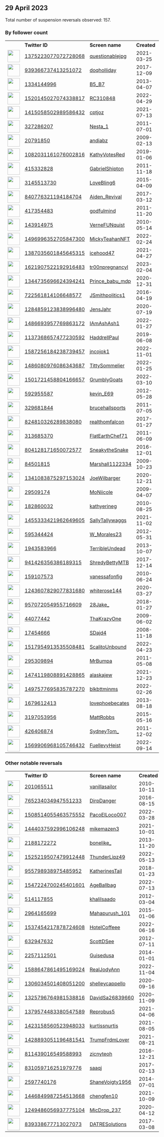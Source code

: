 
## 29 April 2023
Total number of suspension reversals observed: 157.

### By follower count
<table><tr><th></th><th align="left">Twitter ID</th><th align="left">Screen name</th>
<th align="left">Created</th><th align="left">Status</th><th align="left">Suspended</th><th align="left">Followers</th>
<tr><td><a href="https://pbs.twimg.com/profile_images/1379746525178437634/vnvFvuCI_normal.jpg"><img src="https://pbs.twimg.com/profile_images/1379746525178437634/vnvFvuCI_normal.jpg" width="40px" height="40px" align="center"/></a></td><td><a href="https://twitter.com/intent/user?user_id=1375223077072728068">1375223077072728068</a></td><td><a href="https://twitter.com/questionablejpg">questionablejpg</a></td><td>2021-03-25</td><td align="center"></td><td></td><td>210782</td></tr>
<tr><td><a href="https://pbs.twimg.com/profile_images/1326387825764339712/lMmEITkc_normal.jpg"><img src="https://pbs.twimg.com/profile_images/1326387825764339712/lMmEITkc_normal.jpg" width="40px" height="40px" align="center"/></a></td><td><a href="https://twitter.com/intent/user?user_id=939366737413251072">939366737413251072</a></td><td><a href="https://twitter.com/doqholliday">doqholliday</a></td><td>2017-12-09</td><td align="center"></td><td></td><td>78559</td></tr>
<tr><td><a href="https://pbs.twimg.com/profile_images/1364679361589370880/AO6Ee4-l_normal.jpg"><img src="https://pbs.twimg.com/profile_images/1364679361589370880/AO6Ee4-l_normal.jpg" width="40px" height="40px" align="center"/></a></td><td><a href="https://twitter.com/intent/user?user_id=1334144996">1334144996</a></td><td><a href="https://twitter.com/B5_B7">B5_B7</a></td><td>2013-04-07</td><td align="center"></td><td>2023-02-25</td><td>54069</td></tr>
<tr><td><a href="https://pbs.twimg.com/profile_images/1652068294520631300/cg3bd5wX_normal.jpg"><img src="https://pbs.twimg.com/profile_images/1652068294520631300/cg3bd5wX_normal.jpg" width="40px" height="40px" align="center"/></a></td><td><a href="https://twitter.com/intent/user?user_id=1520145027074338817">1520145027074338817</a></td><td><a href="https://twitter.com/RC310848">RC310848</a></td><td>2022-04-29</td><td align="center"></td><td>2023-02-01</td><td>28207</td></tr>
<tr><td><a href="https://pbs.twimg.com/profile_images/1524729062320742401/TOQpI70X_normal.jpg"><img src="https://pbs.twimg.com/profile_images/1524729062320742401/TOQpI70X_normal.jpg" width="40px" height="40px" align="center"/></a></td><td><a href="https://twitter.com/intent/user?user_id=1415058502989586432">1415058502989586432</a></td><td><a href="https://twitter.com/cptjoz">cptjoz</a></td><td>2021-07-13</td><td align="center"></td><td>2022-12-09</td><td>18640</td></tr>
<tr><td><a href="https://pbs.twimg.com/profile_images/1658943665144840192/xMJDSbs0_normal.jpg"><img src="https://pbs.twimg.com/profile_images/1658943665144840192/xMJDSbs0_normal.jpg" width="40px" height="40px" align="center"/></a></td><td><a href="https://twitter.com/intent/user?user_id=327286207">327286207</a></td><td><a href="https://twitter.com/Nesta_1">Nesta_1</a></td><td>2011-07-01</td><td align="center"></td><td>2022-11-19</td><td>17797</td></tr>
<tr><td><a href="https://pbs.twimg.com/profile_images/1575763190541127681/HrRwCrkQ_normal.jpg"><img src="https://pbs.twimg.com/profile_images/1575763190541127681/HrRwCrkQ_normal.jpg" width="40px" height="40px" align="center"/></a></td><td><a href="https://twitter.com/intent/user?user_id=20791850">20791850</a></td><td><a href="https://twitter.com/andiabz">andiabz</a></td><td>2009-02-13</td><td align="center"></td><td>2023-04-25</td><td>17313</td></tr>
<tr><td><a href="https://pbs.twimg.com/profile_images/1660774153043996672/eFSEoIZk_normal.jpg"><img src="https://pbs.twimg.com/profile_images/1660774153043996672/eFSEoIZk_normal.jpg" width="40px" height="40px" align="center"/></a></td><td><a href="https://twitter.com/intent/user?user_id=1082031161076002816">1082031161076002816</a></td><td><a href="https://twitter.com/KathyVotesRed">KathyVotesRed</a></td><td>2019-01-06</td><td align="center"></td><td></td><td>16730</td></tr>
<tr><td><a href="https://pbs.twimg.com/profile_images/1376321657992716291/bE0ITJ89_normal.jpg"><img src="https://pbs.twimg.com/profile_images/1376321657992716291/bE0ITJ89_normal.jpg" width="40px" height="40px" align="center"/></a></td><td><a href="https://twitter.com/intent/user?user_id=415332828">415332828</a></td><td><a href="https://twitter.com/GabrielShipton">GabrielShipton</a></td><td>2011-11-18</td><td align="center"></td><td>2023-04-28</td><td>14466</td></tr>
<tr><td><a href="https://pbs.twimg.com/profile_images/1669365965648437248/6WQAofcg_normal.jpg"><img src="https://pbs.twimg.com/profile_images/1669365965648437248/6WQAofcg_normal.jpg" width="40px" height="40px" align="center"/></a></td><td><a href="https://twitter.com/intent/user?user_id=3145513730">3145513730</a></td><td><a href="https://twitter.com/LoveBling6">LoveBling6</a></td><td>2015-04-09</td><td align="center"></td><td></td><td>13099</td></tr>
<tr><td><a href="https://pbs.twimg.com/profile_images/1672768653975252992/dd0cnNZf_normal.jpg"><img src="https://pbs.twimg.com/profile_images/1672768653975252992/dd0cnNZf_normal.jpg" width="40px" height="40px" align="center"/></a></td><td><a href="https://twitter.com/intent/user?user_id=840776321194184704">840776321194184704</a></td><td><a href="https://twitter.com/Aiden_Revival">Aiden_Revival</a></td><td>2017-03-12</td><td align="center"></td><td></td><td>12608</td></tr>
<tr><td><a href="https://pbs.twimg.com/profile_images/1270152633005887489/-I-fK3wh_normal.jpg"><img src="https://pbs.twimg.com/profile_images/1270152633005887489/-I-fK3wh_normal.jpg" width="40px" height="40px" align="center"/></a></td><td><a href="https://twitter.com/intent/user?user_id=417354483">417354483</a></td><td><a href="https://twitter.com/godfulmind">godfulmind</a></td><td>2011-11-20</td><td align="center"></td><td></td><td>10790</td></tr>
<tr><td><a href="https://pbs.twimg.com/profile_images/1642198699714519040/_3Sz-1GW_normal.jpg"><img src="https://pbs.twimg.com/profile_images/1642198699714519040/_3Sz-1GW_normal.jpg" width="40px" height="40px" align="center"/></a></td><td><a href="https://twitter.com/intent/user?user_id=143914975">143914975</a></td><td><a href="https://twitter.com/VerneFUNquist">VerneFUNquist</a></td><td>2010-05-14</td><td align="center"></td><td>2023-04-06</td><td>8254</td></tr>
<tr><td><a href="https://pbs.twimg.com/profile_images/1662081925203337219/8IJbFiMK_normal.jpg"><img src="https://pbs.twimg.com/profile_images/1662081925203337219/8IJbFiMK_normal.jpg" width="40px" height="40px" align="center"/></a></td><td><a href="https://twitter.com/intent/user?user_id=1496996352705847300">1496996352705847300</a></td><td><a href="https://twitter.com/MickyTeahanNFT">MickyTeahanNFT</a></td><td>2022-02-24</td><td align="center">🚫</td><td>2023-03-11</td><td>8176</td></tr>
<tr><td><a href="https://pbs.twimg.com/profile_images/1665405708328742915/v95be5vf_normal.jpg"><img src="https://pbs.twimg.com/profile_images/1665405708328742915/v95be5vf_normal.jpg" width="40px" height="40px" align="center"/></a></td><td><a href="https://twitter.com/intent/user?user_id=1387035601845645315">1387035601845645315</a></td><td><a href="https://twitter.com/icehood47">icehood47</a></td><td>2021-04-27</td><td align="center">🚫</td><td>2022-08-31</td><td>7752</td></tr>
<tr><td><a href="https://pbs.twimg.com/profile_images/1665003485421531136/5D_z3fmo_normal.jpg"><img src="https://pbs.twimg.com/profile_images/1665003485421531136/5D_z3fmo_normal.jpg" width="40px" height="40px" align="center"/></a></td><td><a href="https://twitter.com/intent/user?user_id=1621907522192916483">1621907522192916483</a></td><td><a href="https://twitter.com/tr00npregnancyI">tr00npregnancyI</a></td><td>2023-02-04</td><td align="center"></td><td>2023-04-16</td><td>7511</td></tr>
<tr><td><a href="https://pbs.twimg.com/profile_images/1646147870243045376/gUm9YfJx_normal.jpg"><img src="https://pbs.twimg.com/profile_images/1646147870243045376/gUm9YfJx_normal.jpg" width="40px" height="40px" align="center"/></a></td><td><a href="https://twitter.com/intent/user?user_id=1344735696624394241">1344735696624394241</a></td><td><a href="https://twitter.com/Prince_babu_mdp">Prince_babu_mdp</a></td><td>2020-12-31</td><td align="center"></td><td>2022-12-01</td><td>7342</td></tr>
<tr><td><a href="https://pbs.twimg.com/profile_images/1298178455658323970/LkTc_mnc_normal.jpg"><img src="https://pbs.twimg.com/profile_images/1298178455658323970/LkTc_mnc_normal.jpg" width="40px" height="40px" align="center"/></a></td><td><a href="https://twitter.com/intent/user?user_id=722561814106648577">722561814106648577</a></td><td><a href="https://twitter.com/JSmithpolitics1">JSmithpolitics1</a></td><td>2016-04-19</td><td align="center"></td><td></td><td>5570</td></tr>
<tr><td><a href="https://pbs.twimg.com/profile_images/1284860248151543808/sQtwN6wg_normal.jpg"><img src="https://pbs.twimg.com/profile_images/1284860248151543808/sQtwN6wg_normal.jpg" width="40px" height="40px" align="center"/></a></td><td><a href="https://twitter.com/intent/user?user_id=1284859123838996480">1284859123838996480</a></td><td><a href="https://twitter.com/JensJahr">JensJahr</a></td><td>2020-07-19</td><td align="center"></td><td>2022-06-13</td><td>5555</td></tr>
<tr><td><a href="https://pbs.twimg.com/profile_images/1652990857866358786/a_KWdOT1_normal.jpg"><img src="https://pbs.twimg.com/profile_images/1652990857866358786/a_KWdOT1_normal.jpg" width="40px" height="40px" align="center"/></a></td><td><a href="https://twitter.com/intent/user?user_id=1486693957769863172">1486693957769863172</a></td><td><a href="https://twitter.com/IAmAshAsh1">IAmAshAsh1</a></td><td>2022-01-27</td><td align="center"></td><td>2022-07-07</td><td>4879</td></tr>
<tr><td><a href="https://pbs.twimg.com/profile_images/1286583919840833536/MY8LpNkU_normal.jpg"><img src="https://pbs.twimg.com/profile_images/1286583919840833536/MY8LpNkU_normal.jpg" width="40px" height="40px" align="center"/></a></td><td><a href="https://twitter.com/intent/user?user_id=1137368657477230592">1137368657477230592</a></td><td><a href="https://twitter.com/HaddrellPaul">HaddrellPaul</a></td><td>2019-06-08</td><td align="center"></td><td>2022-11-04</td><td>4445</td></tr>
<tr><td><a href="https://pbs.twimg.com/profile_images/1667719305079734272/5vUovN_i_normal.jpg"><img src="https://pbs.twimg.com/profile_images/1667719305079734272/5vUovN_i_normal.jpg" width="40px" height="40px" align="center"/></a></td><td><a href="https://twitter.com/intent/user?user_id=1587256184238739457">1587256184238739457</a></td><td><a href="https://twitter.com/jncojok1">jncojok1</a></td><td>2022-11-01</td><td align="center"></td><td>2022-11-03</td><td>3844</td></tr>
<tr><td><a href="https://pbs.twimg.com/profile_images/1525209694175911936/gqe3sptw_normal.jpg"><img src="https://pbs.twimg.com/profile_images/1525209694175911936/gqe3sptw_normal.jpg" width="40px" height="40px" align="center"/></a></td><td><a href="https://twitter.com/intent/user?user_id=1486080976086343687">1486080976086343687</a></td><td><a href="https://twitter.com/TittySommelier">TittySommelier</a></td><td>2022-01-25</td><td align="center"></td><td>2022-09-21</td><td>3796</td></tr>
<tr><td><a href="https://pbs.twimg.com/profile_images/1534287867274481664/meW2M2HE_normal.jpg"><img src="https://pbs.twimg.com/profile_images/1534287867274481664/meW2M2HE_normal.jpg" width="40px" height="40px" align="center"/></a></td><td><a href="https://twitter.com/intent/user?user_id=1501721458804166657">1501721458804166657</a></td><td><a href="https://twitter.com/GrumblyGoats">GrumblyGoats</a></td><td>2022-03-10</td><td align="center"></td><td>2022-10-26</td><td>3741</td></tr>
<tr><td><a href="https://pbs.twimg.com/profile_images/1658598285488148480/hSrv9LAv_normal.jpg"><img src="https://pbs.twimg.com/profile_images/1658598285488148480/hSrv9LAv_normal.jpg" width="40px" height="40px" align="center"/></a></td><td><a href="https://twitter.com/intent/user?user_id=592955587">592955587</a></td><td><a href="https://twitter.com/kevin_E69">kevin_E69</a></td><td>2012-05-28</td><td align="center"></td><td>2022-08-20</td><td>3113</td></tr>
<tr><td><a href="https://pbs.twimg.com/profile_images/1699257813/SECOND_OPINION_PICTURE_normal.png"><img src="https://pbs.twimg.com/profile_images/1699257813/SECOND_OPINION_PICTURE_normal.png" width="40px" height="40px" align="center"/></a></td><td><a href="https://twitter.com/intent/user?user_id=329681844">329681844</a></td><td><a href="https://twitter.com/brucehallsports">brucehallsports</a></td><td>2011-07-05</td><td align="center"></td><td>2022-07-28</td><td>2114</td></tr>
<tr><td><a href="https://pbs.twimg.com/profile_images/1001684538202972162/tVKVQdD2_normal.jpg"><img src="https://pbs.twimg.com/profile_images/1001684538202972162/tVKVQdD2_normal.jpg" width="40px" height="40px" align="center"/></a></td><td><a href="https://twitter.com/intent/user?user_id=824810326289838080">824810326289838080</a></td><td><a href="https://twitter.com/realthomfalcon">realthomfalcon</a></td><td>2017-01-27</td><td align="center"></td><td></td><td>1830</td></tr>
<tr><td><a href="https://pbs.twimg.com/profile_images/1663974345356759040/xlyJY0D7_normal.jpg"><img src="https://pbs.twimg.com/profile_images/1663974345356759040/xlyJY0D7_normal.jpg" width="40px" height="40px" align="center"/></a></td><td><a href="https://twitter.com/intent/user?user_id=313685370">313685370</a></td><td><a href="https://twitter.com/FlatEarthChef71">FlatEarthChef71</a></td><td>2011-06-09</td><td align="center">🚫</td><td></td><td>1647</td></tr>
<tr><td><a href="https://pbs.twimg.com/profile_images/1652092291492855808/e3iaUuDX_normal.jpg"><img src="https://pbs.twimg.com/profile_images/1652092291492855808/e3iaUuDX_normal.jpg" width="40px" height="40px" align="center"/></a></td><td><a href="https://twitter.com/intent/user?user_id=804128171650072577">804128171650072577</a></td><td><a href="https://twitter.com/SneakytheSnake">SneakytheSnake</a></td><td>2016-12-01</td><td align="center"></td><td>2022-06-27</td><td>1636</td></tr>
<tr><td><a href="https://pbs.twimg.com/profile_images/1365279907778027528/4Necs3mM_normal.jpg"><img src="https://pbs.twimg.com/profile_images/1365279907778027528/4Necs3mM_normal.jpg" width="40px" height="40px" align="center"/></a></td><td><a href="https://twitter.com/intent/user?user_id=84501815">84501815</a></td><td><a href="https://twitter.com/Marshall1122334">Marshall1122334</a></td><td>2009-10-23</td><td align="center"></td><td>2022-07-21</td><td>1521</td></tr>
<tr><td><a href="https://pbs.twimg.com/profile_images/1347003670894927872/go1WpGPp_normal.jpg"><img src="https://pbs.twimg.com/profile_images/1347003670894927872/go1WpGPp_normal.jpg" width="40px" height="40px" align="center"/></a></td><td><a href="https://twitter.com/intent/user?user_id=1341083875297153024">1341083875297153024</a></td><td><a href="https://twitter.com/JoeWilbarger">JoeWilbarger</a></td><td>2020-12-21</td><td align="center">🚫</td><td></td><td>1498</td></tr>
<tr><td><a href="https://pbs.twimg.com/profile_images/1333116475436052483/m2OrLKVv_normal.jpg"><img src="https://pbs.twimg.com/profile_images/1333116475436052483/m2OrLKVv_normal.jpg" width="40px" height="40px" align="center"/></a></td><td><a href="https://twitter.com/intent/user?user_id=29509174">29509174</a></td><td><a href="https://twitter.com/MoNiicole">MoNiicole</a></td><td>2009-04-07</td><td align="center"></td><td></td><td>1344</td></tr>
<tr><td><a href="https://pbs.twimg.com/profile_images/1639828646218321926/tM4Yz1Cg_normal.jpg"><img src="https://pbs.twimg.com/profile_images/1639828646218321926/tM4Yz1Cg_normal.jpg" width="40px" height="40px" align="center"/></a></td><td><a href="https://twitter.com/intent/user?user_id=182860032">182860032</a></td><td><a href="https://twitter.com/kathyerineg">kathyerineg</a></td><td>2010-08-25</td><td align="center"></td><td>2023-03-11</td><td>1277</td></tr>
<tr><td><a href="https://pbs.twimg.com/profile_images/1660264074163224576/qkiVRklF_normal.jpg"><img src="https://pbs.twimg.com/profile_images/1660264074163224576/qkiVRklF_normal.jpg" width="40px" height="40px" align="center"/></a></td><td><a href="https://twitter.com/intent/user?user_id=1455333421962649605">1455333421962649605</a></td><td><a href="https://twitter.com/SallyTallywaggs">SallyTallywaggs</a></td><td>2021-11-02</td><td align="center"></td><td>2022-10-20</td><td>1272</td></tr>
<tr><td><a href="https://pbs.twimg.com/profile_images/1557029235642011650/M0p9BUxs_normal.jpg"><img src="https://pbs.twimg.com/profile_images/1557029235642011650/M0p9BUxs_normal.jpg" width="40px" height="40px" align="center"/></a></td><td><a href="https://twitter.com/intent/user?user_id=595344424">595344424</a></td><td><a href="https://twitter.com/W_Morales23">W_Morales23</a></td><td>2012-05-31</td><td align="center"></td><td>2022-08-25</td><td>1257</td></tr>
<tr><td><a href="https://pbs.twimg.com/profile_images/1367294870763749379/nNbI5AvQ_normal.jpg"><img src="https://pbs.twimg.com/profile_images/1367294870763749379/nNbI5AvQ_normal.jpg" width="40px" height="40px" align="center"/></a></td><td><a href="https://twitter.com/intent/user?user_id=1943583966">1943583966</a></td><td><a href="https://twitter.com/TerribleUndead">TerribleUndead</a></td><td>2013-10-07</td><td align="center"></td><td></td><td>1254</td></tr>
<tr><td><a href="https://pbs.twimg.com/profile_images/1251924558371868674/azNMdWR1_normal.jpg"><img src="https://pbs.twimg.com/profile_images/1251924558371868674/azNMdWR1_normal.jpg" width="40px" height="40px" align="center"/></a></td><td><a href="https://twitter.com/intent/user?user_id=941426356386189315">941426356386189315</a></td><td><a href="https://twitter.com/ShredyBettyMTB">ShredyBettyMTB</a></td><td>2017-12-14</td><td align="center"></td><td></td><td>1235</td></tr>
<tr><td><a href="https://pbs.twimg.com/profile_images/1652283461632139266/zbtstIo9_normal.jpg"><img src="https://pbs.twimg.com/profile_images/1652283461632139266/zbtstIo9_normal.jpg" width="40px" height="40px" align="center"/></a></td><td><a href="https://twitter.com/intent/user?user_id=159107573">159107573</a></td><td><a href="https://twitter.com/vanessafonfig">vanessafonfig</a></td><td>2010-06-24</td><td align="center"></td><td>2022-10-26</td><td>1224</td></tr>
<tr><td><a href="https://pbs.twimg.com/profile_images/1352401901560582144/xMCwx7tV_normal.jpg"><img src="https://pbs.twimg.com/profile_images/1352401901560582144/xMCwx7tV_normal.jpg" width="40px" height="40px" align="center"/></a></td><td><a href="https://twitter.com/intent/user?user_id=1243607829077831680">1243607829077831680</a></td><td><a href="https://twitter.com/whiterose144">whiterose144</a></td><td>2020-03-27</td><td align="center"></td><td></td><td>1196</td></tr>
<tr><td><a href="https://pbs.twimg.com/profile_images/1332948338887581696/az4qjx1U_normal.jpg"><img src="https://pbs.twimg.com/profile_images/1332948338887581696/az4qjx1U_normal.jpg" width="40px" height="40px" align="center"/></a></td><td><a href="https://twitter.com/intent/user?user_id=957072054955716609">957072054955716609</a></td><td><a href="https://twitter.com/28Jake_">28Jake_</a></td><td>2018-01-27</td><td align="center"></td><td></td><td>1154</td></tr>
<tr><td><a href="https://pbs.twimg.com/profile_images/1653833243429588993/WFvO7aRj_normal.jpg"><img src="https://pbs.twimg.com/profile_images/1653833243429588993/WFvO7aRj_normal.jpg" width="40px" height="40px" align="center"/></a></td><td><a href="https://twitter.com/intent/user?user_id=44077442">44077442</a></td><td><a href="https://twitter.com/ThaKrazyOne">ThaKrazyOne</a></td><td>2009-06-02</td><td align="center"></td><td></td><td>1113</td></tr>
<tr><td><a href="https://pbs.twimg.com/profile_images/1665453406276976641/vfVsDciF_normal.jpg"><img src="https://pbs.twimg.com/profile_images/1665453406276976641/vfVsDciF_normal.jpg" width="40px" height="40px" align="center"/></a></td><td><a href="https://twitter.com/intent/user?user_id=17454666">17454666</a></td><td><a href="https://twitter.com/SDajd4">SDajd4</a></td><td>2008-11-18</td><td align="center"></td><td></td><td>1043</td></tr>
<tr><td><a href="https://pbs.twimg.com/profile_images/1558066556248002561/r0ZWD5Lw_normal.jpg"><img src="https://pbs.twimg.com/profile_images/1558066556248002561/r0ZWD5Lw_normal.jpg" width="40px" height="40px" align="center"/></a></td><td><a href="https://twitter.com/intent/user?user_id=1517954913535508481">1517954913535508481</a></td><td><a href="https://twitter.com/ScalitoUnbound">ScalitoUnbound</a></td><td>2022-04-23</td><td align="center"></td><td>2022-11-14</td><td>1041</td></tr>
<tr><td><a href="https://pbs.twimg.com/profile_images/725263231917367297/ivYhM86c_normal.jpg"><img src="https://pbs.twimg.com/profile_images/725263231917367297/ivYhM86c_normal.jpg" width="40px" height="40px" align="center"/></a></td><td><a href="https://twitter.com/intent/user?user_id=295309894">295309894</a></td><td><a href="https://twitter.com/MrBumpa">MrBumpa</a></td><td>2011-05-08</td><td align="center"></td><td></td><td>974</td></tr>
<tr><td><a href="https://pbs.twimg.com/profile_images/1651239170231132162/wVPOK6N8_normal.jpg"><img src="https://pbs.twimg.com/profile_images/1651239170231132162/wVPOK6N8_normal.jpg" width="40px" height="40px" align="center"/></a></td><td><a href="https://twitter.com/intent/user?user_id=1474119808891428865">1474119808891428865</a></td><td><a href="https://twitter.com/alaskajew">alaskajew</a></td><td>2021-12-23</td><td align="center"></td><td>2022-11-19</td><td>968</td></tr>
<tr><td><a href="https://pbs.twimg.com/profile_images/1497876876030881793/fmYYaXEg_normal.jpg"><img src="https://pbs.twimg.com/profile_images/1497876876030881793/fmYYaXEg_normal.jpg" width="40px" height="40px" align="center"/></a></td><td><a href="https://twitter.com/intent/user?user_id=1497577695835787270">1497577695835787270</a></td><td><a href="https://twitter.com/blkbttminms">blkbttminms</a></td><td>2022-02-26</td><td align="center"></td><td>2023-02-13</td><td>924</td></tr>
<tr><td><a href="https://pbs.twimg.com/profile_images/1297674604098596869/XZe-0wmp_normal.jpg"><img src="https://pbs.twimg.com/profile_images/1297674604098596869/XZe-0wmp_normal.jpg" width="40px" height="40px" align="center"/></a></td><td><a href="https://twitter.com/intent/user?user_id=1679612413">1679612413</a></td><td><a href="https://twitter.com/lovephoebecates">lovephoebecates</a></td><td>2013-08-18</td><td align="center"></td><td></td><td>905</td></tr>
<tr><td><a href="https://pbs.twimg.com/profile_images/599488701748490240/3omIX-Cf_normal.jpg"><img src="https://pbs.twimg.com/profile_images/599488701748490240/3omIX-Cf_normal.jpg" width="40px" height="40px" align="center"/></a></td><td><a href="https://twitter.com/intent/user?user_id=3197053956">3197053956</a></td><td><a href="https://twitter.com/MattRobbs">MattRobbs</a></td><td>2015-05-16</td><td align="center"></td><td></td><td>889</td></tr>
<tr><td><a href="https://pbs.twimg.com/profile_images/1656169531444961281/uzRhzTI3_normal.jpg"><img src="https://pbs.twimg.com/profile_images/1656169531444961281/uzRhzTI3_normal.jpg" width="40px" height="40px" align="center"/></a></td><td><a href="https://twitter.com/intent/user?user_id=426406874">426406874</a></td><td><a href="https://twitter.com/SydneyTom_">SydneyTom_</a></td><td>2011-12-02</td><td align="center"></td><td></td><td>870</td></tr>
<tr><td><a href="https://pbs.twimg.com/profile_images/1667935974083403777/ZsO4IXcR_normal.jpg"><img src="https://pbs.twimg.com/profile_images/1667935974083403777/ZsO4IXcR_normal.jpg" width="40px" height="40px" align="center"/></a></td><td><a href="https://twitter.com/intent/user?user_id=1569906968105746432">1569906968105746432</a></td><td><a href="https://twitter.com/FuellevyHeist">FuellevyHeist</a></td><td>2022-09-14</td><td align="center"></td><td>2022-12-02</td><td>856</td></tr>
</table>

### Other notable reversals
<table><tr><th></th><th align="left">Twitter ID</th><th align="left">Screen name</th>
<th align="left">Created</th><th align="left">Status</th><th align="left">Suspended</th><th align="left">Followers</th>
<tr><td><a href="https://pbs.twimg.com/profile_images/1415232439257944070/vzao7_90_normal.jpg"><img src="https://pbs.twimg.com/profile_images/1415232439257944070/vzao7_90_normal.jpg" width="40px" height="40px" align="center"/></a></td><td><a href="https://twitter.com/intent/user?user_id=201065511">201065511</a></td><td><a href="https://twitter.com/vanillasailor">vanillasailor</a></td><td>2010-10-11</td><td align="center"></td><td>2022-12-01</td><td>356</td></tr>
<tr><td><a href="https://pbs.twimg.com/profile_images/1500883485560557571/_y2Hq_AB_normal.jpg"><img src="https://pbs.twimg.com/profile_images/1500883485560557571/_y2Hq_AB_normal.jpg" width="40px" height="40px" align="center"/></a></td><td><a href="https://twitter.com/intent/user?user_id=765234034947551233">765234034947551233</a></td><td><a href="https://twitter.com/DirpDanger">DirpDanger</a></td><td>2016-08-15</td><td align="center"></td><td>2022-12-23</td><td>51</td></tr>
<tr><td><a href="https://pbs.twimg.com/profile_images/1656197235045015554/udp-8n1O_normal.jpg"><img src="https://pbs.twimg.com/profile_images/1656197235045015554/udp-8n1O_normal.jpg" width="40px" height="40px" align="center"/></a></td><td><a href="https://twitter.com/intent/user?user_id=1508514055463575552">1508514055463575552</a></td><td><a href="https://twitter.com/PacoElLoco007">PacoElLoco007</a></td><td>2022-03-28</td><td align="center"></td><td>2023-03-26</td><td>259</td></tr>
<tr><td><a href="https://pbs.twimg.com/profile_images/1468074400691937282/xslhK6--_normal.jpg"><img src="https://pbs.twimg.com/profile_images/1468074400691937282/xslhK6--_normal.jpg" width="40px" height="40px" align="center"/></a></td><td><a href="https://twitter.com/intent/user?user_id=1444037592996106248">1444037592996106248</a></td><td><a href="https://twitter.com/mikemazen3">mikemazen3</a></td><td>2021-10-01</td><td align="center"></td><td>2023-01-05</td><td>556</td></tr>
<tr><td><a href="https://pbs.twimg.com/profile_images/1392020871166976001/uIeqjmTs_normal.jpg"><img src="https://pbs.twimg.com/profile_images/1392020871166976001/uIeqjmTs_normal.jpg" width="40px" height="40px" align="center"/></a></td><td><a href="https://twitter.com/intent/user?user_id=2188172272">2188172272</a></td><td><a href="https://twitter.com/bonelike_">bonelike_</a></td><td>2013-11-20</td><td align="center"></td><td>2022-10-30</td><td>173</td></tr>
<tr><td><a href="https://pbs.twimg.com/profile_images/1542971436293410817/BMV8JzmJ_normal.jpg"><img src="https://pbs.twimg.com/profile_images/1542971436293410817/BMV8JzmJ_normal.jpg" width="40px" height="40px" align="center"/></a></td><td><a href="https://twitter.com/intent/user?user_id=1525219507479912448">1525219507479912448</a></td><td><a href="https://twitter.com/ThunderLipz49">ThunderLipz49</a></td><td>2022-05-13</td><td align="center"></td><td>2022-11-10</td><td>333</td></tr>
<tr><td><a href="https://pbs.twimg.com/profile_images/1591048525173108740/x3XMBzq0_normal.jpg"><img src="https://pbs.twimg.com/profile_images/1591048525173108740/x3XMBzq0_normal.jpg" width="40px" height="40px" align="center"/></a></td><td><a href="https://twitter.com/intent/user?user_id=955798938975485952">955798938975485952</a></td><td><a href="https://twitter.com/KatherinesTail">KatherinesTail</a></td><td>2018-01-23</td><td align="center"></td><td>2022-12-29</td><td>249</td></tr>
<tr><td><a href="https://pbs.twimg.com/profile_images/1547587513308438528/3lmrHY02_normal.jpg"><img src="https://pbs.twimg.com/profile_images/1547587513308438528/3lmrHY02_normal.jpg" width="40px" height="40px" align="center"/></a></td><td><a href="https://twitter.com/intent/user?user_id=1547224700245401601">1547224700245401601</a></td><td><a href="https://twitter.com/AgeBallbag">AgeBallbag</a></td><td>2022-07-13</td><td align="center"></td><td>2022-11-01</td><td>199</td></tr>
<tr><td><a href="https://pbs.twimg.com/profile_images/1459315241066524672/Fn-pdhze_normal.jpg"><img src="https://pbs.twimg.com/profile_images/1459315241066524672/Fn-pdhze_normal.jpg" width="40px" height="40px" align="center"/></a></td><td><a href="https://twitter.com/intent/user?user_id=514117855">514117855</a></td><td><a href="https://twitter.com/khalilsaado">khalilsaado</a></td><td>2012-03-04</td><td align="center"></td><td>2023-03-02</td><td>21</td></tr>
<tr><td><a href="https://pbs.twimg.com/profile_images/1559010499064258560/qp46wSmJ_normal.jpg"><img src="https://pbs.twimg.com/profile_images/1559010499064258560/qp46wSmJ_normal.jpg" width="40px" height="40px" align="center"/></a></td><td><a href="https://twitter.com/intent/user?user_id=2964165699">2964165699</a></td><td><a href="https://twitter.com/Mahapurush_101">Mahapurush_101</a></td><td>2015-01-06</td><td align="center"></td><td>2022-11-24</td><td>130</td></tr>
<tr><td><a href="https://pbs.twimg.com/profile_images/1652047452843679752/CsQU8yce_normal.jpg"><img src="https://pbs.twimg.com/profile_images/1652047452843679752/CsQU8yce_normal.jpg" width="40px" height="40px" align="center"/></a></td><td><a href="https://twitter.com/intent/user?user_id=1537454217878724608">1537454217878724608</a></td><td><a href="https://twitter.com/HotelCoffeee">HotelCoffeee</a></td><td>2022-06-16</td><td align="center"></td><td>2022-08-16</td><td>48</td></tr>
<tr><td><a href="https://pbs.twimg.com/profile_images/1654130912714690560/i1BKK_Vy_normal.jpg"><img src="https://pbs.twimg.com/profile_images/1654130912714690560/i1BKK_Vy_normal.jpg" width="40px" height="40px" align="center"/></a></td><td><a href="https://twitter.com/intent/user?user_id=632947632">632947632</a></td><td><a href="https://twitter.com/ScottDSee">ScottDSee</a></td><td>2012-07-11</td><td align="center"></td><td>2023-03-18</td><td>64</td></tr>
<tr><td><a href="https://pbs.twimg.com/profile_images/1419298282333949962/8RgVzx-k_normal.jpg"><img src="https://pbs.twimg.com/profile_images/1419298282333949962/8RgVzx-k_normal.jpg" width="40px" height="40px" align="center"/></a></td><td><a href="https://twitter.com/intent/user?user_id=2257112501">2257112501</a></td><td><a href="https://twitter.com/Guisedusa">Guisedusa</a></td><td>2014-01-01</td><td align="center"></td><td>2022-12-13</td><td>204</td></tr>
<tr><td><a href="https://pbs.twimg.com/profile_images/1596720154582618115/OYX_qaz0_normal.jpg"><img src="https://pbs.twimg.com/profile_images/1596720154582618115/OYX_qaz0_normal.jpg" width="40px" height="40px" align="center"/></a></td><td><a href="https://twitter.com/intent/user?user_id=1588647861495169024">1588647861495169024</a></td><td><a href="https://twitter.com/RealJodyAnn">RealJodyAnn</a></td><td>2022-11-04</td><td align="center"></td><td>2022-12-18</td><td>101</td></tr>
<tr><td><a href="https://abs.twimg.com/sticky/default_profile_images/default_profile_normal.png"><img src="https://abs.twimg.com/sticky/default_profile_images/default_profile_normal.png" width="40px" height="40px" align="center"/></a></td><td><a href="https://twitter.com/intent/user?user_id=1306034501408051200">1306034501408051200</a></td><td><a href="https://twitter.com/shelleycappello">shelleycappello</a></td><td>2020-09-16</td><td align="center"></td><td>2022-12-23</td><td>423</td></tr>
<tr><td><a href="https://pbs.twimg.com/profile_images/1342025435962605568/RLhn2zvS_normal.jpg"><img src="https://pbs.twimg.com/profile_images/1342025435962605568/RLhn2zvS_normal.jpg" width="40px" height="40px" align="center"/></a></td><td><a href="https://twitter.com/intent/user?user_id=1325796764981538816">1325796764981538816</a></td><td><a href="https://twitter.com/DavidSa26839660">DavidSa26839660</a></td><td>2020-11-09</td><td align="center"></td><td>2022-11-21</td><td>24</td></tr>
<tr><td><a href="https://pbs.twimg.com/profile_images/1379574559993651200/IbaPn_md_normal.jpg"><img src="https://pbs.twimg.com/profile_images/1379574559993651200/IbaPn_md_normal.jpg" width="40px" height="40px" align="center"/></a></td><td><a href="https://twitter.com/intent/user?user_id=1379574483380547589">1379574483380547589</a></td><td><a href="https://twitter.com/Reprobus5">Reprobus5</a></td><td>2021-04-06</td><td align="center"></td><td>2022-11-02</td><td>38</td></tr>
<tr><td><a href="https://pbs.twimg.com/profile_images/1423158745568354305/3CkzQh0Q_normal.jpg"><img src="https://pbs.twimg.com/profile_images/1423158745568354305/3CkzQh0Q_normal.jpg" width="40px" height="40px" align="center"/></a></td><td><a href="https://twitter.com/intent/user?user_id=1423158560523948033">1423158560523948033</a></td><td><a href="https://twitter.com/kurtissnurtis">kurtissnurtis</a></td><td>2021-08-05</td><td align="center"></td><td>2022-12-24</td><td>3</td></tr>
<tr><td><a href="https://pbs.twimg.com/profile_images/1448071906129858577/CUOpDMJY_normal.jpg"><img src="https://pbs.twimg.com/profile_images/1448071906129858577/CUOpDMJY_normal.jpg" width="40px" height="40px" align="center"/></a></td><td><a href="https://twitter.com/intent/user?user_id=1428893051196481541">1428893051196481541</a></td><td><a href="https://twitter.com/TrumpFrdmLover">TrumpFrdmLover</a></td><td>2021-08-21</td><td align="center"></td><td>2022-10-29</td><td>455</td></tr>
<tr><td><a href="https://pbs.twimg.com/profile_images/1664300986083733510/pxqUoL06_normal.jpg"><img src="https://pbs.twimg.com/profile_images/1664300986083733510/pxqUoL06_normal.jpg" width="40px" height="40px" align="center"/></a></td><td><a href="https://twitter.com/intent/user?user_id=811439016549588993">811439016549588993</a></td><td><a href="https://twitter.com/zicnyteoh">zicnyteoh</a></td><td>2016-12-21</td><td align="center"></td><td>2022-12-05</td><td>56</td></tr>
<tr><td><a href="https://pbs.twimg.com/profile_images/1117411121382797312/xZvkGgZR_normal.jpg"><img src="https://pbs.twimg.com/profile_images/1117411121382797312/xZvkGgZR_normal.jpg" width="40px" height="40px" align="center"/></a></td><td><a href="https://twitter.com/intent/user?user_id=831059716251979776">831059716251979776</a></td><td><a href="https://twitter.com/saaqj">saaqj</a></td><td>2017-02-13</td><td align="center"></td><td>2023-02-21</td><td>34</td></tr>
<tr><td><a href="https://abs.twimg.com/sticky/default_profile_images/default_profile_normal.png"><img src="https://abs.twimg.com/sticky/default_profile_images/default_profile_normal.png" width="40px" height="40px" align="center"/></a></td><td><a href="https://twitter.com/intent/user?user_id=2597740176">2597740176</a></td><td><a href="https://twitter.com/ShaneVoigty1956">ShaneVoigty1956</a></td><td>2014-07-01</td><td align="center"></td><td>2023-01-03</td><td>37</td></tr>
<tr><td><a href="https://abs.twimg.com/sticky/default_profile_images/default_profile_normal.png"><img src="https://abs.twimg.com/sticky/default_profile_images/default_profile_normal.png" width="40px" height="40px" align="center"/></a></td><td><a href="https://twitter.com/intent/user?user_id=1446849987254513668">1446849987254513668</a></td><td><a href="https://twitter.com/chengfen10">chengfen10</a></td><td>2021-10-09</td><td align="center">🔒</td><td>2023-02-03</td><td>0</td></tr>
<tr><td><a href="https://pbs.twimg.com/profile_images/1634009872223338497/t8JVYS5Y_normal.jpg"><img src="https://pbs.twimg.com/profile_images/1634009872223338497/t8JVYS5Y_normal.jpg" width="40px" height="40px" align="center"/></a></td><td><a href="https://twitter.com/intent/user?user_id=1249486056937775104">1249486056937775104</a></td><td><a href="https://twitter.com/MicDrop_237">MicDrop_237</a></td><td>2020-04-12</td><td align="center"></td><td>2023-02-10</td><td>9</td></tr>
<tr><td><a href="https://pbs.twimg.com/profile_images/1658956184060325888/9iKiDWpC_normal.jpg"><img src="https://pbs.twimg.com/profile_images/1658956184060325888/9iKiDWpC_normal.jpg" width="40px" height="40px" align="center"/></a></td><td><a href="https://twitter.com/intent/user?user_id=839338677713027073">839338677713027073</a></td><td><a href="https://twitter.com/DATRESolutions">DATRESolutions</a></td><td>2017-03-08</td><td align="center"></td><td>2023-01-07</td><td>201</td></tr>
</table>
